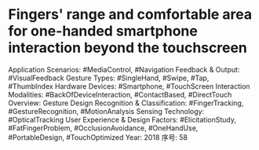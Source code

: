 # Fingers' range and comfortable area for one-handed smartphone interaction beyond the touchscreen

Application Scenarios: #MediaControl, #Navigation
Feedback & Output: #VisualFeedback
Gesture Types: #SingleHand, #Swipe, #Tap, #ThumbIndex
Hardware Devices: #Smartphone, #TouchScreen
Interaction Modalities: #BackOfDeviceInteraction, #ContactBased, #DirectTouch
Overview: Gesture Design
Recognition & Classification: #FingerTracking, #GestureRecognition, #MotionAnalysis
Sensing Technology: #OpticalTracking
User Experience & Design Factors: #ElicitationStudy, #FatFingerProblem, #OcclusionAvoidance, #OneHandUse, #PortableDesign, #TouchOptimized
Year: 2018
序号: 58